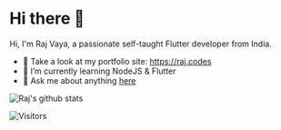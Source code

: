 # Hi there 👋
Hi, I'm Raj Vaya, a passionate self-taught Flutter developer from India.

- :100: Take a look at my portfolio site: https://raj.codes
- 🌱 I’m currently learning NodeJS & Flutter
- 💬 Ask me about anything [here](https://github.com/anuraghazra/anuraghazra/issues)

![Raj's github stats](https://github-readme-stats.vercel.app/api?username=rajvaya&show_icons=true)

![Visitors](https://visitor-badge.glitch.me/badge?page_id=rajvaya.rajvaya)





